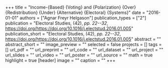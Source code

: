 +++
title = "Income-{Based} {Voting} and {Polarization} {Over} {Redistribution} {Under} {Alternative} {Electoral} {Systems}"
date = "2016-01-01"
authors = ["Agnar Freyr Helgason"]
publication_types = ["2"]
publication = "Electoral Studies, (42), _pp. 22--32_, https://doi.org/https://doi.org/10.1016/j.electstud.2016.01.005"
publication_short = "Electoral Studies, (42), _pp. 22--32_, https://doi.org/https://doi.org/10.1016/j.electstud.2016.01.005"
abstract = ""
abstract_short = ""
image_preview = ""
selected = false
projects = []
tags = []
url_pdf = ""
url_preprint = ""
url_code = ""
url_dataset = ""
url_project = ""
url_slides = ""
url_video = ""
url_poster = ""
url_source = ""
math = true
highlight = true
[header]
image = ""
caption = ""
+++
